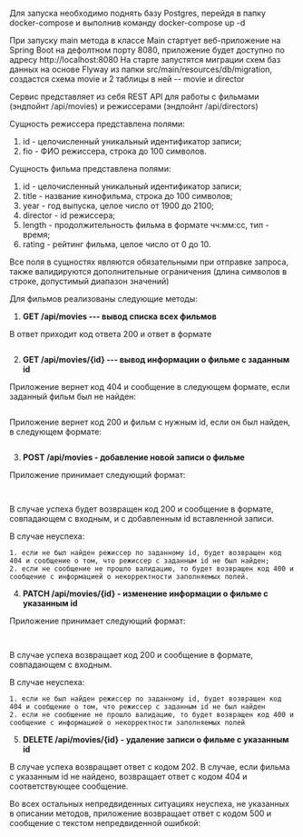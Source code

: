 Для запуска необходимо поднять базу Postgres, перейдя в папку docker-compose и выполнив команду docker-compose up -d 

При запуску main метода в классе Main стартует веб-приложение на Spring Boot на дефолтном порту 8080, приложение будет доступно по адресу http://localhost:8080
На старте запустятся миграции схем баз данных на основе Flyway из папки src/main/resources/db/migration, создастся схема movie и 2 таблицы в ней -- movie и director

Сервис представляет из себя REST API для работы с фильмами (эндпойнт /api/movies) и режиссерами (эндпойнт /api/directors)


Сущность режиссера представлена полями:
1. id - целочисленный уникальный идентификатор записи;
2. fio - ФИО режиссера, строка до 100 символов.

Сущность фильма представлена полями:
1. id - целочисленный уникальный идентификатор записи;
2. title - название кинофильма, строка до 100 символов;
3. year - год выпуска, целое число от 1900 до 2100;
4. director - id режиссера;
5. length - продолжительность фильма в формате чч:мм:сс, тип - время;
6. rating - рейтинг фильма, целое число от 0 до 10.

Все поля в сущностях являются обязательными при отправке запроса, также валидируются дополнительные ограничения (длина символов в строке, допустимый диапазон значений)

Для фильмов реализованы следующие методы:
1. **GET /api/movies --- вывод списка всех фильмов**

В ответ приходит код ответа 200 и ответ в формате 
```json

```

2. **GET /api/movies/{id} --- вывод информации о фильме с заданным id**

Приложение вернет код 404 и сообщение в следующем формате, если заданный фильм был не найден:
```json

```
Приложение вернет код 200 и фильм с нужным id, если он был найден, в следующем формате:
```json

```

3. **POST /api/movies - добавление новой записи о фильме**

Приложение принимает следующий формат: 
```json
    
```

В случае успеха будет возвращен код 200 и сообщение в формате, совпадающем с входным, и с добавленным id вставленной записи. 

В случае неуспеха:

    1. если не был найден режиссер по заданному id, будет возвращен код 404 и сообщение о том, что режиссер с заданным id не был найден;
    2. если не сообщение не прошло валидацию, то будет возвращен код 400 и сообщение с информацией о некорректности заполняемых полей.

4. **PATCH /api/movies/{id} - изменение информации о фильме с указанным id**

Приложение принимает следующий формат:
```json
    
```

В случае успеха возвращает код 200 и сообщение в формате, совпадающем с входным.

В случае неуспеха:

    1. если не был найден режиссер по заданному id, будет возвращен код 404 и сообщение о том, что режиссер с заданным id не был найден
    2. если не сообщение не прошло валидацию, то будет возвращен код 400 и сообщение с информацией о некорректности заполняемых полей

5. **DELETE /api/movies/{id} - удаление записи о фильме с указанным id**

В случае успеха возвращает ответ с кодом 202.
В случае, если фильма с указанным id не найдено, возвращает ответ с кодом 404 и соответствующее сообщение.


Во всех остальных непредвиденных ситуациях неуспеха, не указанных в описании методов, приложение возвращает ответ с кодом 500 и сообщение с текстом непредвиденной ошибкой:
```json
    
```
